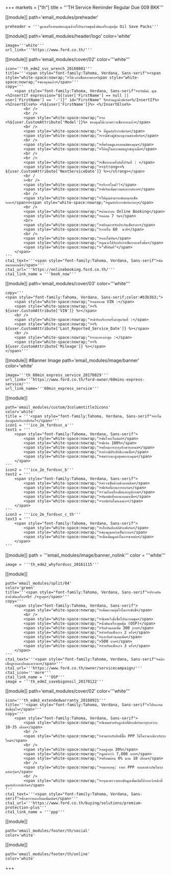 +++
markets = ["th"]
title = '''TH Service Reminder Regular Due 009 BKK'''

[[module]]
path='email_modules/preheader'

	preheader = '''ดูแลเครื่องยนต์ของคุณด้วยโปรแกรมชุดน้ำมันเครื่องสุดคุ้ม Oil Save Packs'''

[[module]]
path='email_modules/header/logo'
color='white'

	image='''white'''
	url_link='''https://www.ford.co.th/'''

[[module]]
path='email_modules/cover/02'
color='''white'''

	icon='''th_edm2_svc_wrench_20160801'''
	title='''<span style="font-family:Tahoma, Verdana, Sans-serif"><span style="white-space:nowrap;">ได้เวลาเช็คสภาพรถ<span style="white-space:nowrap;">ของคุณแล้ว</span>'''
	copy='''
		<span style="font-family:Tahoma, Verdana, Sans-serif">สวัสดีค่ะ คุณ <%InsertIf expression="${(user['FirstName'] == null || user['FirstName'] == '-')}" id="FirstName" %>ท่านลูกค้าฟอร์ด<%/InsertIf%> <%InsertElse%> <%${user['FirstName']}%> <%/InsertElse%>
			<br />
			<br />
			<span style="white-space:nowrap;">รถ <%${user.CustomAttribute['Model']}%> ของคุณได้เวลาตรวจเช็คระยะแล้ว</span>
			<br />
			<span style="white-space:nowrap;"> ที่ศูนย์บริการฟอร์ด</span>
			<span style="white-space:nowrap;">เรามีช่างผู้ชำนาญงานของฟอร์ด</span>
			<br />
			<span style="white-space:nowrap;">ที่พร้อมดูแลรถยนต์ของคุณ</span>
			<span style="white-space:nowrap;">ให้อยู่ในสภาพสมบูรณ์ทุกเมื่อ</span>
			<br />
			<br />
			<span style="white-space:nowrap;">เช็คระยะครั้งถัดไปวันที่ : </span> 
			<span style="white-space:nowrap;"><strong><% ${user.CustomAttribute['NextServiceDate']} %></strong></span> 
			<br /
			><br />
			<span style="white-space:nowrap;">บริการใหม่!!</span>
			<span style="white-space:nowrap;">ฟอร์ดเพิ่มความสะดวกสบาย</span>
			<br />
			<span style="white-space:nowrap;">ให้คุณสามารถนัดหมายเช็คระยะ</span>ที่<span style="white-space:nowrap;">ศูนย์บริการฟอร์ดง่ายๆ</span>
			<br />
			<span style="white-space:nowrap;">ผ่านระบบ Online Booking</span> 
			<span style="white-space:nowrap;">ตลอด 7 วัน</span>
			<br>
			<span style="white-space:nowrap;">พร้อมการรับประกันเช็คระยะ</span>
			<span style="white-space:nowrap;">ภายใน 60	นาที</span>
			<br />
			<span style="white-space:nowrap;">หากไม่ทัน</span>
			<span style="white-space:nowrap;">คุณจะได้รับบริการเช็คระยะครั้งนั้น</span> 
			<span style="white-space:nowrap;">"ฟรีทันที"</span>
		</span>
	'''
	cta1_text='''<span style="font-family:Tahoma, Verdana, Sans-serif">นัดหมายตอนนี้</span>'''
	cta1_url='''https://onlinebooking.ford.co.th/'''
    cta1_link_name = '''book_now'''

[[module]]
path='email_modules/cover/03'
color='''white'''

	copy='''
	<span style="font-family:Tahoma, Verdana, Sans-serif;color:#b3b3b3;">
		<span style="white-space:nowrap;">หมายเลข VIN :</span> 
		<span style="white-space:nowrap;"><% ${user.CustomAttribute['VIN']} %></span>
		<br />
		<span style="white-space:nowrap;">เข้ารับบริการครั้งล่าสุดวันที่ :</span> 
		<span style="white-space:nowrap;"><% ${user.CustomAttribute['Last_Reported_Service_Date']} %></span>
		<br />
		<span style="white-space:nowrap;">ระยะทางล่าสุด :</span> 
		<span style="white-space:nowrap;"><% ${user.CustomAttribute['Mileage']} %></span>
	</span>'''

[[module]] #Banner Image
path='email_modules/image/banner'
color='white'

	image='''th_60min_express_service_20170829'''
	url_link='''https://www.ford.co.th/ford-owner/60mins-express-service/'''
	url_link_name='''60min_express_service'''

[[module]]

	path='email_modules/custom/3columntitle3icons'
	color='white'
	title = '''<span style="font-family:Tahoma, Verdana, Sans-serif">ทำไมต้องศูนย์บริการฟอร์ด?</span>'''
	icon1 = '''ico_2e_fordsvc_a'''
	text1 = '''
		<span style="font-family:Tahoma, Verdana, Sans-serif">
			<span style="white-space:nowrap;">มั่นใจอะไหล่แท้</span> 
			<span style="white-space:nowrap;">ฟอร์ด 100%</span>
			<span style="white-space:nowrap;">พร้อมการบำรุงรักษารถยนต์</span>
			<span style="white-space:nowrap;">อย่างมีประสิทธิภาพเพื่อ</span>
			<span style="white-space:nowrap;">สมรรถนะสูงสุดของรถคุณ</span>
		</span>
	'''
	icon2 = '''ico_2e_fordsvc_b'''
	text2 = '''
		<span style="font-family:Tahoma, Verdana, Sans-serif">
			<span style="white-space:nowrap;">ตรวจเช็คด้วยช่างเทคนิค</span> 
			<span style="white-space:nowrap;">ฟอร์ดที่ผ่านการอบรม</span> 
			<span style="white-space:nowrap;">รวมถึงเครื่องมือและอุปกรณ์</span> 
			<span style="white-space:nowrap;">ทันสมัยที่ออกแบบมาเพื่อ</span>
			<span style="white-space:nowrap;">รถฟอร์ดโดยเฉพาะ</span>
		</span>
	'''
	icon3 = '''ico_2e_fordsvc_c_th'''
	text3 = '''
		<span style="font-family:Tahoma, Verdana, Sans-serif">
			<span style="white-space:nowrap;">เก็บบันทึกสถิติรถฟอร์ด</span> 
			<span style="white-space:nowrap;">ของคุณอย่างเป็นระบบ</span> 
			<span style="white-space:nowrap;">เพื่อเพิ่มมูลค่าในการขายต่อ</span>
		</span>
	'''

[[module]]
path = '''email_modules/image/banner_nolink'''
color = '''white'''

	image = '''th_edm2_whyfordsvc_20161115'''

[[module]]

	path='email_modules/split/04'
	color='green'
	title='''<span style="font-family:Tahoma, Verdana, Sans-serif">ประหยัดค่าน้ำมันเครื่อง<br />สูงสุด</span>'''
	copy='''
		<span style="font-family:Tahoma, Verdana, Sans-serif">
			<span style="white-space:nowrap;">เพิ่มความอุ่นใจในการขับขี่</span>
			<br />
			<span style="white-space:nowrap;">พิเศษ!เมื่อซื้อโปรแกรมชุด</span>
			<span style="white-space:nowrap;">น้ำมันเครื่องสุดคุ้ม (OSP)</span>
			<span style="white-space:nowrap;">รับส่วนลดเพิ่ม 300 บาท</span> 
			<span style="white-space:nowrap;">สำหรับแพ็กเกจ 2 ครั้ง</span> 
			<span style="white-space:nowrap;">และรับส่วนลดเพิ่ม</span>
			<span style="white-space:nowrap;">500 บาท</span> 
			<span style="white-space:nowrap;">สำหรับแพ็กเกจ 3 ครั้ง</span>
		</span>
	'''
	cta1_text='''<span style="font-family:Tahoma, Verdana, Sans-serif">คลิกเพื่อดูรายละเอียดและราคา</span>'''
	cta1_url='''https://www.ford.co.th/owner/servicecampaign/'''
	cta1_icon='''more'''
	cta1_link_name = '''OSP'''
	image = '''th_edm2_savebigonoil_20170122'''

[[module]]
path='email_modules/cover/02'
color='''white'''

	icon='''th_edm3_extendedwarranty_20160921'''
	title='''<span style="font-family:Tahoma, Verdana, Sans-serif">โปรแกรมขับขี่อุ่นใจ</span>'''
	copy='''
		<span style="font-family:Tahoma, Verdana, Sans-serif">
			<span style="white-space:nowrap;">พิเศษสำหรับลูกค้าที่มีรถฟอร์ดอายุระหว่าง 10-35 เดือน</span>
            <br />
			<span style="white-space:nowrap;">สามารถรับสิทธิ์ซื้อ PPP ได้ในราคาเดียวกับรถใหม่</span> 
            <br />
			<span style="white-space:nowrap;">ลดสูงสุด 30%</span>
			<span style="white-space:nowrap;">มูลค่ากว่า 7,800 บาท</span>  
			<span style="white-space:nowrap;">พร้อมผ่อน 0% นาน 10 เดือน</span>
            <br />
			<span style="white-space:nowrap;">หมายเหตุ: ราคา PPP จะแตกต่างกันในรถแต่ละรุ่น</span>
            <br />
			<span style="white-space:nowrap;">กรุณาตรวจสอบข้อมูลเพิ่มเติมได้จากเจ้าหน้าที่ศูนย์บริการฟอร์ด</span>
	'''
	cta1_text='''<span style="font-family:Tahoma, Verdana, Sans-serif">ศึกษารายละเอียดเพิ่มเติม</span>'''
	cta1_url='''https://www.ford.co.th/buying/solutions/premium-protection-plus'''
	cta1_link_name = '''ppp'''

[[module]]

	path='email_modules/footer/th/social'
	color='white'

[[module]]

	path='email_modules/footer/th/online'
	color='white'
+++